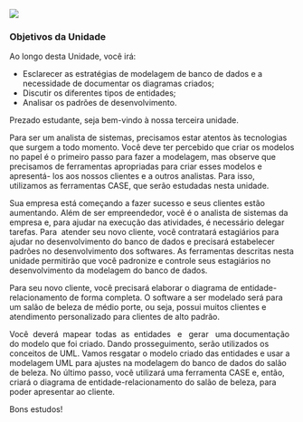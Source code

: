 [![](https://ampli-images.s3.amazonaws.com/production/abf6c0c1-4b74-414f-99e6-f2aa032cf05e/original)](https://ampli-images.s3.amazonaws.com/production/abf6c0c1-4b74-414f-99e6-f2aa032cf05e/original)

### **Objetivos da Unidade**

Ao longo desta Unidade, você irá:

- Esclarecer as estratégias de modelagem de banco de dados e a necessidade de documentar os diagramas criados;
- Discutir os diferentes tipos de entidades;
- Analisar os padrões de desenvolvimento.

Prezado estudante, seja bem-vindo à nossa terceira unidade.

Para ser um analista de sistemas, precisamos estar atentos às tecnologias que surgem a todo momento. Você deve ter percebido que criar os modelos no papel é o primeiro passo para fazer a modelagem, mas observe que precisamos de ferramentas apropriadas para criar esses modelos e apresentá- los aos nossos clientes e a outros analistas. Para isso, utilizamos as ferramentas CASE, que serão estudadas nesta unidade.

Sua empresa está começando a fazer sucesso e seus clientes estão aumentando. Além de ser empreendedor, você é o analista de sistemas da empresa e, para ajudar na execução das atividades, é necessário delegar tarefas. Para  atender seu novo cliente, você contratará estagiários para ajudar no desenvolvimento do banco de dados e precisará estabelecer padrões no desenvolvimento dos softwares. As ferramentas descritas nesta unidade permitirão que você padronize e controle seus estagiários no desenvolvimento da modelagem do banco de dados.

Para seu novo cliente, você precisará elaborar o diagrama de entidade-relacionamento de forma completa. O software a ser modelado será para um salão de beleza de médio porte, ou seja, possui muitos clientes e atendimento personalizado para clientes de alto padrão.

Você  deverá  mapear  todas  as  entidades   e   gerar   uma documentação do modelo que foi criado. Dando prosseguimento, serão utilizados os conceitos de UML. Vamos resgatar o modelo criado das entidades e usar a modelagem UML para ajustes na modelagem do banco de dados do salão de beleza. No último passo, você utilizará uma ferramenta CASE e, então, criará o diagrama de entidade-relacionamento do salão de beleza, para poder apresentar ao cliente.

Bons estudos!
